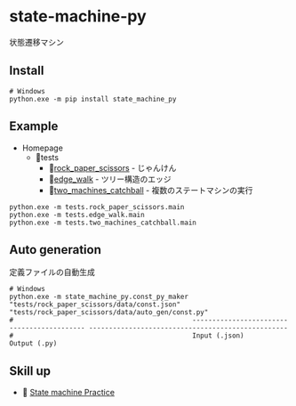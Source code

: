 # state-machine-py

状態遷移マシン

## Install

```shell
# Windows
python.exe -m pip install state_machine_py
```

## Example

* Homepage
  * 📂tests
    * 📂[rock_paper_scissors](https://github.com/muzudho/state-machine-py/tree/main/tests/rock_paper_scissors) - じゃんけん
    * 📂[edge_walk](https://github.com/muzudho/state-machine-py/tree/main/tests/edge_walk) - ツリー構造のエッジ
    * 📂[two_machines_catchball](https://github.com/muzudho/state-machine-py/tree/main/tests/two_machines_catchball) - 複数のステートマシンの実行

```shell
python.exe -m tests.rock_paper_scissors.main
python.exe -m tests.edge_walk.main
python.exe -m tests.two_machines_catchball.main
```

## Auto generation

定義ファイルの自動生成

```shell
# Windows
python.exe -m state_machine_py.const_py_maker "tests/rock_paper_scissors/data/const.json" "tests/rock_paper_scissors/data/auto_gen/const.py"
#                                             ------------------------------------------- --------------------------------------------------
#                                             Input (.json)                                Output (.py)
```

## Skill up

* 📖 [State machine Practice](https://github.com/muzudho/py-state-machine-practice)
